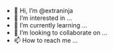 - 👋 Hi, I’m @extraninja
- 👀 I’m interested in ...
- 🌱 I’m currently learning ...
- 💞️ I’m looking to collaborate on ...
- 📫 How to reach me ...

<!---
extraninja/extraninja is a ✨ special ✨ repository because its `README.md` (this file) appears on your GitHub profile.
You can click the Preview link to take a look at your changes.
--->
